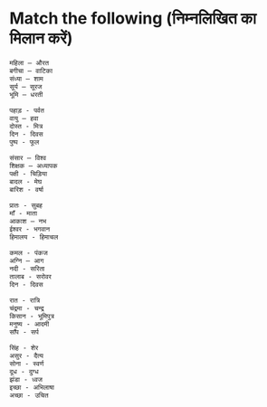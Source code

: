 
# Match the following (निम्नलिखित का मिलान करें)

```
महिला – औरत 
बगीचा – वाटिका
संध्या – शाम
सूर्य – सूरज
भूमि – धरती
```

```
पहाड़ - पर्वत
वायु – हवा
दोस्त - मित्र
दिन - दिवस
पुष्प - फूल
```

```
संसार – विश्व
शिक्षक – अध्यापक
पक्षी - चिड़िया 
बादल - मेघ
बारिश - वर्षा
```

```
प्रातः - सुबह 
माँ - माता
आकाश – नभ
ईश्वर - भगवान
हिमालय - हिमाचल
```

```
कमल - पंकज
अग्नि – आग
नदी - सरिता
तालाब - सरोवर
दिन - दिवस
```

```
रात - रात्रि
चंद्रमा - चन्द्र
किसान - भूमिपुत्र
मनुष्य - आदमी
साँप - सर्प
```

```
सिंह - शेर
असुर - दैत्य
सोना - स्वर्ण
दूध - दुग्ध
झंडा - ध्वज
इच्छा - अभिलाषा
अच्छा - उचित
```
 
